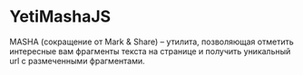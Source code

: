 YetiMashaJS
===========

MASHA (сокращение от Mark &amp; Share) – утилита, позволяющая отметить интересные вам фрагменты текста на странице и получить уникальный url с размеченными фрагментами.
